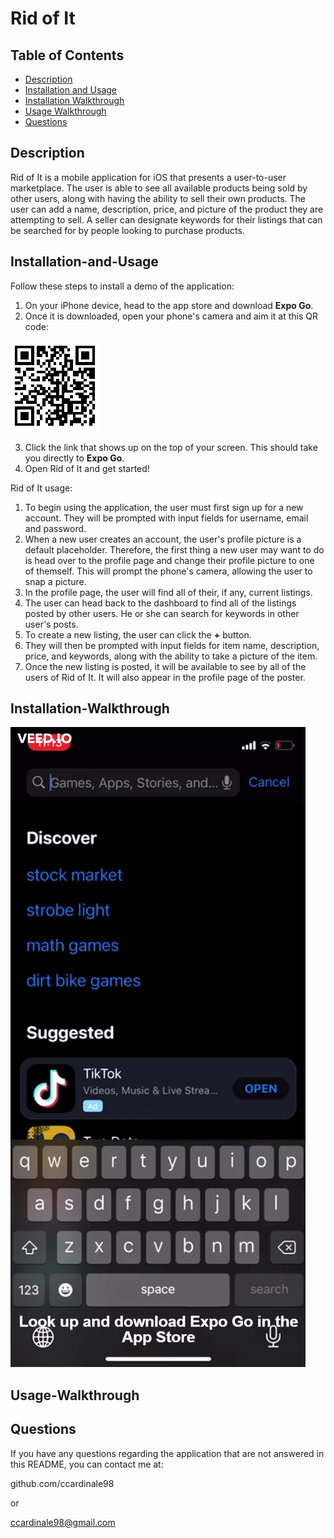 # Rid of It

## Table of Contents

- [Description](#description)
- [Installation and Usage](#installation-and-usage)
- [Installation Walkthrough](#installation-walkthrough)
- [Usage Walkthrough](#usage-walkthrough)
- [Questions](#questions)

## Description

Rid of It is a mobile application for iOS that presents a user-to-user marketplace. The user is able to see all available products being sold by other users, along with having the ability to sell their own products. The user can add a name, description, price, and picture of the product they are attempting to sell. A seller can designate keywords for their listings that can be searched for by people looking to purchase products.

## Installation-and-Usage

Follow these steps to install a demo of the application:

1. On your iPhone device, head to the app store and download **Expo Go**.
2. Once it is downloaded, open your phone's camera and aim it at this QR code:

![screenshot of application](./client/assets/HQ0E0q5vsC.png)

3. Click the link that shows up on the top of your screen. This should take you directly to **Expo Go**.
4. Open Rid of It and get started!

Rid of It usage:

1. To begin using the application, the user must first sign up for a new account. They will be prompted with input fields for username, email and password.
2. When a new user creates an account, the user's profile picture is a default placeholder. Therefore, the first thing a new user may want to do is head over to the profile page and change their profile picture to one of themself. This will prompt the phone's camera, allowing the user to snap a picture.
3. In the profile page, the user will find all of their, if any, current listings.
4. The user can head back to the dashboard to find all of the listings posted by other users. He or she can search for keywords in other user's posts.
5. To create a new listing, the user can click the **+** button.
6. They will then be prompted with input fields for item name, description, price, and keywords, along with the ability to take a picture of the item.
7. Once the new listing is posted, it will be available to see by all of the users of Rid of It. It will also appear in the profile page of the poster.

## Installation-Walkthrough

![screenshot of application](./client/assets/ezgif.com-gif-maker1.gif)

## Usage-Walkthrough

## Questions

If you have any questions regarding the application that are not answered in this README, you can contact me at:

github.com/ccardinale98

or

ccardinale98@gmail.com
